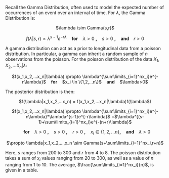 Recall the Gamma Distribution, often used to model the expected number of occurrences of an event over an interval of time. For $\lambda$, the Gamma Distribution is:

<center> $\lambda \sim Gamma(s,r)$

$f(\lambda|s,r) \propto \lambda^{s-1}e^{-r\lambda}$ &nbsp;&nbsp; <b>for</b> &nbsp;&nbsp; $\lambda > 0$ <b>,</b> &nbsp;&nbsp; $s > 0$ <b>,</b> &nbsp;&nbsp; <b> and </b> &nbsp;&nbsp; $r >0$ </center>

A gamma distribution can act as a prior to longitudinal data from a poisson distribution. In particular, a gamma can inherit a random sample of $n$ observations from the poisson. For the poisson distribution of the data $X_1,X_2,...X_n|\lambda$:

<center> $f(x_1,x_2,...x_n|\lambda) \propto \lambda^{\sum\limits_{i=1}^nx_i}e^{-n\lambda}$ &nbsp;&nbsp; <b>for</b> &nbsp;&nbsp; $x_i \in \{1,2,...n\}$ &nbsp;&nbsp; <b>and</b> &nbsp;&nbsp; $\lambda>0$</center>

The posterior distribution is then:

<center> $f(\lambda|x_1,x_2,...x_n) = f(x_1,x_2,...x_n|\lambda)f(\lambda$)

$f(x_1,x_2,...x_n|\lambda) \propto \lambda^{\sum\limits_{i=1}^nx_i}e^{-n\lambda}*\lambda^{s-1}e^{-r\lambda}$ =$\lambda^{(s-1)+\sum\limits_{i=1}^nx_i}e^{-(n+r)\lambda}$

&nbsp;&nbsp; <b>for</b> &nbsp;&nbsp; $\lambda > 0$ <b>,</b> &nbsp;&nbsp; $s > 0$ <b>,</b> &nbsp;&nbsp; $r>0$ <b>,</b> &nbsp;&nbsp; $x_i \in \{1,2,...n\}$<b>,</b> &nbsp;&nbsp; <b> and </b> &nbsp;&nbsp; $\lambda >0$ 

$\propto \lambda|x_1,x_2,...,x_n \sim Gamma(s+\sum\limits_{i=1}^nx_i,r+n)$

</center>

Here, $s$ ranges from 200 to 300 and $r$ from 4 to 8. The poisson distribution takes a sum of $x_i$ values ranging from 20 to 300, as well as a value of $n$ ranging from 1 to 10. The average, $\frac{\sum\limits_{i=1}^nx_i}{n}$, is given in a table.
